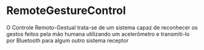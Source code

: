 # RemoteGestureControl
O Controle Remoto-Gestual trata-se de um sistema capaz de reconhecer os gestos feitos pela mão humana utilizando um acelerômetro e transmiti-lo por Bluetooth para algum outro sistema receptor
